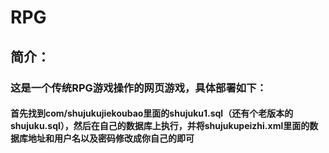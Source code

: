 # RPG

## 简介：

### 这是一个传统RPG游戏操作的网页游戏，具体部署如下：

#### 首先找到com/shujukujiekoubao里面的shujuku1.sql（还有个老版本的shujuku.sql），然后在自己的数据库上执行，并将shujukupeizhi.xml里面的数据库地址和用户名以及密码修改成你自己的即可

